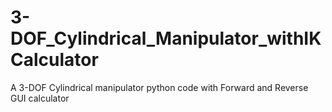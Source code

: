 # 3-DOF_Cylindrical_Manipulator_withIKCalculator
A 3-DOF Cylindrical manipulator python code with Forward and Reverse GUI calculator
